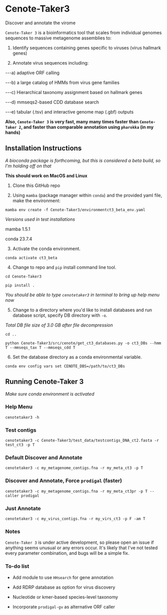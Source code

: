 # Cenote-Taker3

Discover and annotate the virome

`Cenote-Taker 3` is a bioinformatics tool that scales from individual genomes sequences to massive metagenome assemblies to:

1)  Identify sequences containing genes specific to viruses (virus hallmark genes)

2)  Annotate virus sequences including:

---a) adaptive ORF calling

---b) a large catalog of HMMs from virus gene families

---c) Hierarchical taxonomy assignment based on hallmark genes

---d) mmseqs2-based CDD database search

---e) tabular (.tsv) and interactive genome map (.gbf) outputs

**Also, `Cenote-Taker 3` is very fast, many many times faster than `Cenote-Taker 2`, and faster than comparable annotation using `pharokka` (in my hands)**

## Installation Instructions

*A bioconda package is forthcoming, but this is considered a beta build, so I'm holding off on that*

**This should work on MacOS and Linux**

1)  Clone this GitHub repo

2)  Using `mamba` (package manager within `conda`) and the provided yaml file, make the environment:

`mamba env create -f Cenote-Taker3/environmentct3_beta_env.yaml`

*Versions used in test installations*

mamba 1.5.1

conda 23.7.4


3)  Activate the conda environment.

`conda activate ct3_beta`

4)  Change to repo and `pip` install command line tool.

`cd Cenote-Taker3`

`pip install .`

*You should be able to type `cenotetaker3` in terminal to bring up help menu now*

5)  Change to a directory where you'd like to install databases and run database script, specify DB directory with `-o`.

*Total DB file size of 3.0 GB after file decompression*

`cd ..`

`python Cenote-Taker3/src/cenote/get_ct3_databases.py -o ct3_DBs --hmm T --mmseqs_tax T --mmseqs_cdd T`

6)  Set the database directory as a conda environmental variable.

`conda env config vars set CENOTE_DBS=/path/to/ct3_DBs`

## Running Cenote-Taker 3

*Make sure conda environment is activated*

### Help Menu

```
cenotetaker3 -h
```


### Test contigs

```
cenotetaker3 -c Cenote-Taker3/test_data/testcontigs_DNA_ct2.fasta -r test_ct3 -p T
```

### Default Discover and Annotate

```
cenotetaker3 -c my_metagenome_contigs.fna -r my_meta_ct3 -p T
```

### Discover and Annotate, Force `prodigal` (faster)

```
cenotetaker3 -c my_metagenome_contigs.fna -r my_meta_ct3pr -p T --caller prodigal
```

### Just Annotate

```
cenotetaker3 -c my_virus_contigs.fna -r my_virs_ct3 -p F -am T
```

### Notes

`Cenote-Taker 3` is under active development, so please open an issue if anything seems unusual or any errors occur. It's likely that I've not tested every parameter combination, and bugs will be a simple fix.


### To-do list

* Add module to use `HHsearch` for gene annotation

* Add RDRP database as option for virus discovery

* Nucleotide or kmer-based species-level taxonomy

* Incorporate `prodigal-gv` as alternative ORF caller